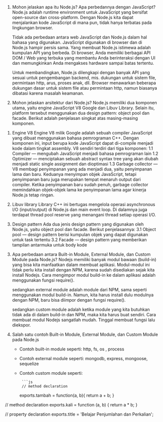 1. Mohon jelaskan apa itu Node.js? Apa perbedannya dengan JavaScript?
   Node.js adalah runtime environment untuk JavaScript yang bersifat open-source dan cross-platform. Dengan Node.js kita dapat menjalankan kode JavaScript di mana pun, tidak hanya terbatas pada lingkungan browser.

   Tidak ada perbedaan antara web JavaScript dan Node.js dalam hal bahasa yang digunakan. JavaScript digunakan di browser dan di Node.js hampir persis sama. Yang membuat Node.js istimewa adalah kumpulan API yang berbeda. Di browser, Anda memiliki berbagai API DOM / Web yang terbuka yang membantu Anda berinteraksi dengan UI dan memungkinkan Anda mengakses hardware sampai batas tertentu.

   Untuk membandingkan, Node.js dilengkapi dengan banyak API yang sesuai untuk pengembangan backend, mis. dukungan untuk sistem file, permintaan http, arus, proses anak, dll. Browser menawarkan beberapa dukungan dasar untuk sistem file atau permintaan http, namun biasanya dibatasi karena masalah keamanan.

2. Mohon jelaskan arsitektur dari Node.js?
   Node.js memiliki dua komponen utama, yaitu engine JavaScript V8 Google dan Libuv Library. Selain itu, platform tersebut menggunakan dua design pattern: object pool dan facade. Berikut adalah penjelasan singkat atas masing-masing komponen.

1) Engine V8
   Engine V8 milik Google adalah sebuah compiler JavaScript yang dibuat menggunakan bahasa pemrograman C++. Dengan komponen ini, input berupa kode JavaScript dapat di-compile menjadi kode dalam tingkat assembly. V8 sendiri terdiri dari tiga komponen:
   1.1 Compiler — mengubah JavaScript menjadi bahasa pemrograman lain
   1.2 Optimizer — menciptakan sebuah abstract syntax tree yang akan diubah menjadi static single assignment dan dioptimasi
   1.3 Garbage collector — V8 membagi penyimpanan yang ada menjadi dua, yaitu penyimpanan lama dan baru. Keduanya menyimpan objek JavaScript, tetapi penyimpanan baru juga merupakan tempat menaruh output dari compiler. Ketika penyimpanan baru sudah penuh, garbage collector memindahkan objek-objek lama ke penyimpanan lama agar kinerja Node.js tetap ringan.

2) Libuv library
   Library C++ ini bertugas mengelola operasi asynchronous I/O (input/output) di Node.js dan main event loop. Di dalamnya juga terdapat thread pool reserve yang menangani thread setiap operasi I/O.

3) Design pattern
   Ada dua jenis design pattern yang digunakan oleh Node.js, yaitu object pool dan facade. Berikut penjelasannya:
   3.1 Object pool — design pattern berisi kumpulan objek yang dapat digunakan untuk task tertentu
   3.2 Facade — design pattern yang memberikan tampilan antarmuka untuk body kode

3.  Apa perbedaan antara Built-in Module, External Module, dan Custom Module pada Node.js?
    Nodejs memiliki banyak modul bawaan (build-in) yang bisa kita manfaatkan dalam membuat aplikasi.
    Modul-modul ini tidak perlu kita install dengan NPM, karena sudah disediakan sejak kita install Nodejs.
    Cara mengimpor modul build-in ke dalam aplikasi adalah menggunakan fungsi require().

    sedangkan external module adalah module dari NPM, sama seperti menggunakan modul build-in.
    Namun, kita harus install dulu modulnya dengan NPM, baru bisa diimpor dengan fungsi require().

    sedangkan custom module adalah ketika module yang kita butuhkan tidak ada di dalam build-in dan NPM, maka kita harus buat sendiri.
    Cara membuat modul Nodejs sangatlah mudah.
    Tinggal membuat fungsi lalu diekspor.

4.  Salah satu contoh Built-in Module, External Module, dan Custom Module pada Node.js

    - Contoh built-in module seperti: http, fs, os , process
    - Contoh external module seperti: mongodb, express, mongoose, sequelize
    - Contoh custom module seperti:

           ```js
           // method declaration

      exports.tambah = function(a, b){
      return a + b;
      }

// method declaration
exports.kali = function (a, b) {
return a \* b;
}

// property declaration
exports.title = 'Belajar Penjumlahan dan Perkalian';
```
